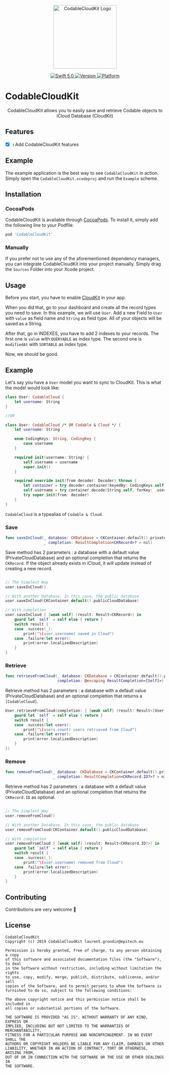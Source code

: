 <p align="center">
<img width="200" src="https://raw.githubusercontent.com/SvenTiigi/SwiftKit/gh-pages/readMeAssets/SwiftKitLogo.png" alt="CodableCloudKit Logo">
</p>

<p align="center">
<a href="https://developer.apple.com/swift/">
<img src="https://img.shields.io/badge/Swift-5.0-orange.svg?style=flat" alt="Swift 5.0">
</a>
<a href="http://cocoapods.org/pods/CodableCloudKit">
<img src="https://img.shields.io/cocoapods/v/CodableCloudKit.svg?style=flat" alt="Version">
</a>
<a href="http://cocoapods.org/pods/CodableCloudKit">
<img src="https://img.shields.io/cocoapods/p/CodableCloudKit.svg?style=flat" alt="Platform">
</a>
</p>

# CodableCloudKit

<p align="center">
CodableCloudKit allows you to easily save and retrieve Codable objects to iCloud Database (CloudKit)
</p>

## Features

- [x] ℹ️ Add CodableCloudKit features

## Example

The example application is the best way to see `CodableCloudKit` in action. Simply open the `CodableCloudKit.xcodeproj` and run the `Example` scheme.

## Installation

### CocoaPods

CodableCloudKit is available through [CocoaPods](http://cocoapods.org). To install
it, simply add the following line to your Podfile:

```bash
pod 'CodableCloudKit'
```

### Manually

If you prefer not to use any of the aforementioned dependency managers, you can integrate CodableCloudKit into your project manually. Simply drag the `Sources` Folder into your Xcode project.

## Usage

Before you start, you have to enable [CloudKit](https://developer.apple.com/library/archive/documentation/DataManagement/Conceptual/CloudKitQuickStart/EnablingiCloudandConfiguringCloudKit/EnablingiCloudandConfiguringCloudKit.html) in your app.

When you did that, go to your dashboard and create all the record types you need to save.
In this example, we will use `User`.
Add a new Field to `User` with `value` as field name and `String` as field type.
All of your objects will be saved as a String.

After that, go in INDEXES, you have to add 2 indexes to your records.
The first one is `value` with `QUERYABLE` as index type.
The second one is `modifiedAt` with `SORTABLE` as index type.

Now, we should be good.

## Example

Let's say you have a `User` model you want to sync to CloudKit. This is what the model would look like:

```swift
class User: CodableCloud {
    let username: String
}

//OR

class User: CodableCloud /* OR Codable & Cloud */ {
    let username: String

    enum CodingKeys: String, CodingKey {
        case username
    }

    required init(username: String) {
        self.username = username
        super.init()
    }

    required override init(from decoder: Decoder) throws {
        let container = try decoder.container(keyedBy: CodingKeys.self)
        self.username = try container.decode(String.self, forKey: .username)
        try super.init(from: decoder)
    }
}
```
`CodableCloud` is a typealias of `Codable & Cloud`.

### Save

```swift
func saveInCloud(_ database: CKDatabase = CKContainer.default().privateCloudDatabase, 
                 _ completion: ResultCompletion<CKRecord>? = nil)
```

Save method has 2 parameters : a database with a default value (PrivateCloudDatabase) and an optional completion that returns the `CKRecord`. If the object already exists in iCloud, it will update instead of creating a new record.

```swift

// The Simplest Way
user.saveInCloud()

// With another Database. In this case, the public database
user.saveInCloud(CKContainer.default().publicCloudDatabase)

// With completion
user.saveInCloud { [weak self] (result: Result<CKRecord>) in
    guard let `self` = self else { return }
    switch result {
    case .success(_):
        print("\(user.username) saved in Cloud")
    case .failure(let error):
        print(error.localizedDescription)
    }
}
```

### Retrieve

```swift
func retrieveFromCloud(_ database: CKDatabase = CKContainer.default().privateCloudDatabase, 
                       completion: @escaping ResultCompletion<[Self]>)
```

Retrieve method has 2 parameters : a database with a default value (PrivateCloudDatabase) and an optional completion that returns a `[CodableCloud]`.

```swift
User.retrieveFromCloud(completion: { [weak self] (result: Result<[User]>) in
    guard let `self` = self else { return }
    switch result {
    case .success(let users):
        print("\(users.count) users retrieved from Cloud")
    case .failure(let error):
        print(error.localizedDescription)
    }
})
```

### Remove

```swift
func removeFromCloud(_ database: CKDatabase = CKContainer.default().privateCloudDatabase,
                     _ completion: ResultCompletion<CKRecord.ID?>? = nil)
```

Retrieve method has 2 parameters : a database with a default value (PrivateCloudDatabase) and an optional completion that returns the `CKRecord.ID` as optional.

```swift

// The Simplest Way
user.removeFromCloud()

// With another Database. In this case, the public database
user.removeFromCloud(CKContainer.default().publicCloudDatabase)

// With completion
user.removeFromCloud { [weak self] (result: Result<CKRecord.ID?>) in
    guard let `self` = self else { return }
    switch result {
    case .success(_):
        print("\(user.username) removed from Cloud")
    case .failure(let error):
        print(error.localizedDescription)
    }
}
```

## Contributing
Contributions are very welcome 🙌

## License

```
CodableCloudKit
Copyright (c) 2019 CodableCloudKit laurent.grondin@epitech.eu

Permission is hereby granted, free of charge, to any person obtaining a copy
of this software and associated documentation files (the "Software"), to deal
in the Software without restriction, including without limitation the rights
to use, copy, modify, merge, publish, distribute, sublicense, and/or sell
copies of the Software, and to permit persons to whom the Software is
furnished to do so, subject to the following conditions:

The above copyright notice and this permission notice shall be included in
all copies or substantial portions of the Software.

THE SOFTWARE IS PROVIDED "AS IS", WITHOUT WARRANTY OF ANY KIND, EXPRESS OR
IMPLIED, INCLUDING BUT NOT LIMITED TO THE WARRANTIES OF MERCHANTABILITY,
FITNESS FOR A PARTICULAR PURPOSE AND NONINFRINGEMENT. IN NO EVENT SHALL THE
AUTHORS OR COPYRIGHT HOLDERS BE LIABLE FOR ANY CLAIM, DAMAGES OR OTHER
LIABILITY, WHETHER IN AN ACTION OF CONTRACT, TORT OR OTHERWISE, ARISING FROM,
OUT OF OR IN CONNECTION WITH THE SOFTWARE OR THE USE OR OTHER DEALINGS IN
THE SOFTWARE.
```
